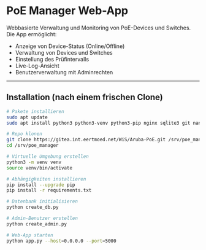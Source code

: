 # PoE Manager Web-App

Webbasierte Verwaltung und Monitoring von PoE-Devices und Switches.  
Die App ermöglicht:

- Anzeige von Device-Status (Online/Offline)
- Verwaltung von Devices und Switches
- Einstellung des Prüfintervalls
- Live-Log-Ansicht
- Benutzerverwaltung mit Adminrechten

---

## **Installation (nach einem frischen Clone)**

```bash
# Pakete installieren
sudo apt update
sudo apt install python3 python3-venv python3-pip nginx sqlite3 git nano

# Repo klonen
git clone https://gitea.int.eertmoed.net/WiS/Aruba-PoE.git /srv/poe_manager
cd /srv/poe_manager

# Virtuelle Umgebung erstellen
python3 -m venv venv
source venv/bin/activate

# Abhängigkeiten installieren
pip install --upgrade pip
pip install -r requirements.txt

# Datenbank initialisieren
python create_db.py

# Admin-Benutzer erstellen
python create_admin.py

# Web-App starten
python app.py --host=0.0.0.0 --port=5000
```

